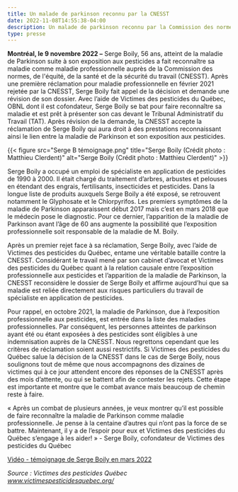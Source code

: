 ```yaml
---
title: Un malade de parkinson reconnu par la CNESST
date: 2022-11-08T14:55:38-04:00
description: Un malade de parkinson reconnu par la Commission des normes, de l'équité, de la santé et de la sécurité du travail (CNESST)
type: presse
---
```

**Montréal, le 9 novembre 2022 –** 
Serge Boily, 56 ans, atteint de la maladie de Parkinson suite à son exposition aux pesticides a fait reconnaître sa maladie comme maladie professionnelle auprès de la Commission des normes, de l'équité, de la santé et de la sécurité du travail (CNESST). Après une première réclamation pour maladie professionnelle en février 2021 rejetée par la CNESST, Serge Boily fait appel de la décision et demande une révision de son dossier. Avec l’aide de Victimes des pesticides du Québec, OBNL dont il est cofondateur, Serge Boily se bat pour faire reconnaître sa maladie et est prêt à présenter son cas devant le Tribunal Administratif du Travail (TAT). Après révision de la demande, la CNESST accepte la réclamation de Serge Boily qui aura droit à des prestations reconnaissant ainsi le lien entre la maladie de Parkinson et son exposition aux pesticides. 

{{< figure src="Serge B témoignage.png" title="Serge Boily (Crédit photo : Matthieu Clerdent)" alt="Serge Boily (Crédit photo : Matthieu Clerdent)" >}}

Serge Boily a occupé un emploi de spécialiste en application de pesticides de 1990 à 2000. Il était chargé du traitement d’arbres, arbustes et pelouses en étendant des engrais, fertilisants, insecticides et pesticides. Dans la longue liste de produits auxquels Serge Boily a été exposé, se retrouvent notamment le Glyphosate et le Chlorpyrifos. Les premiers symptômes de la maladie de Parkinson apparaissent début 2017 mais c’est en mars 2018 que le médecin pose le diagnostic. Pour ce dernier, l’apparition de la maladie de Parkinson avant l’âge de 60 ans augmente la possibilité que l’exposition professionnelle soit responsable de la maladie de M. Boily.

Après un premier rejet face à sa réclamation, Serge Boily, avec l’aide de Victimes des pesticides du Québec, entame une véritable bataille contre la CNESST. Considérant le travail mené par son cabinet d’avocat et Victimes des pesticides du Québec quant à la relation causale entre l’exposition professionnelle aux pesticides et l’apparition de la maladie de Parkinson, la CNESST reconsidère le dossier de Serge Boily et affirme aujourd’hui que sa maladie est reliée directement aux risques particuliers du travail de spécialiste en application de pesticides. 

Pour rappel, en octobre 2021, la maladie de Parkinson, due à l’exposition professionnelle aux pesticides, est entrée dans la liste des maladies professionnelles. Par conséquent, les personnes atteintes de parkinson ayant été ou étant exposées à des pesticides sont éligibles à une indemnisation auprès de la CNESST. Nous regrettons cependant que les critères de réclamation soient aussi restrictifs. Si Victimes des pesticides du Québec salue la décision de la CNESST dans le cas de Serge Boily, nous soulignons tout de même que nous accompagnons des dizaines de victimes qui à ce jour attendent encore des réponses de la CNESST après des mois d’attente, ou qui se battent afin de contester les rejets. Cette étape est importante et montre que le combat avance mais beaucoup de chemin reste à faire.

« Après un combat de plusieurs années, je veux montrer qu’il est possible de faire reconnaître la maladie de Parkinson comme maladie professionnelle. Je pense à la centaine d’autres qui n’ont pas la force de se battre. Maintenant, il y a de l’espoir pour eux et Victimes des pesticides du Québec s’engage à les aider! » - Serge Boily, cofondateur de Victimes des pesticides du Québec                                                                             

[Vidéo - témoignage de Serge Boily en mars 2022](https://www.youtube.com/watch?v=i3-yXgU0asA)

*Source : Victimes des pesticides Québec www.victimespesticidesquebec.org/*

